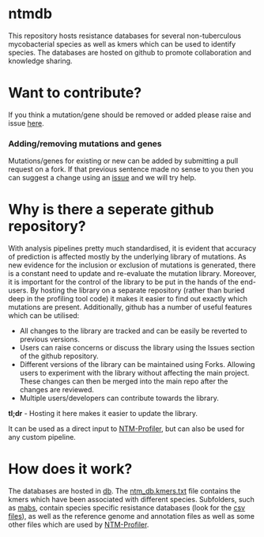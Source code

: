 # ntmdb

This repository hosts resistance databases for several non-tuberculous mycobacterial species as well as kmers which can be used to identify species.
The databases are hosted on github to promote collaboration and knowledge sharing. 

# Want to contribute?

If you think a mutation/gene should be removed or added please raise and issue [here](https://github.com/jodyphelan/ntmdb/issues). 

### Adding/removing mutations and genes
Mutations/genes for existing or new can be added by submitting a pull request on a fork. If that previous sentence made no sense to you then you can suggest a change using an [issue]((https://github.com/jodyphelan/ntmdb/issues)) and we will try help. 

# Why is there a seperate github repository?
With analysis pipelines pretty much standardised, it is evident that accuracy of prediction is affected mostly by the underlying library of mutations. As new evidence for the inclusion or exclusion of mutations is generated, there is a constant need to update and re-evaluate the mutation library. Moreover, it is important for the control of the library to be put in the hands of the end-users. By hosting the library on a separate repository (rather than buried deep in the profiling tool code) it makes it easier to find out exactly which mutations are present. Additionally, github has a number of useful features which can be utilised:

* All changes to the library are tracked and can be easily be reverted to previous versions.
* Users can raise concerns or discuss the library using the Issues section of the github repository.
* Different versions of the library can be maintained using Forks. Allowing users to experiment with the library without affecting the main project. These changes can then be merged into the main repo after the changes are reviewed.
* Multiple users/developers can contribute towards the library.

**tl;dr** - Hosting it here makes it easier to update the library.

It can be used as a direct input to [NTM-Profiler](https://github.com/jodyphelan/NTM-Profiler), but can also be used for any custom pipeline.




# How does it work?

The databases are hosted in [db](https://github.com/jodyphelan/ntmdb/tree/main/db). The [ntm_db.kmers.txt](https://github.com/jodyphelan/ntmdb/blob/main/db/ntm_db.kmers.txt) file contains the kmers which have been associated with different species. Subfolders, such as [mabs](https://github.com/jodyphelan/ntmdb/tree/main/db/mabs), contain species specific resistance databases (look for the [csv files](https://github.com/jodyphelan/ntmdb/blob/main/db/mabs/mabs.csv)), as well as the reference genome and annotation files as well as some other files which are used by [NTM-Profiler](https://github.com/jodyphelan/NTM-Profiler).